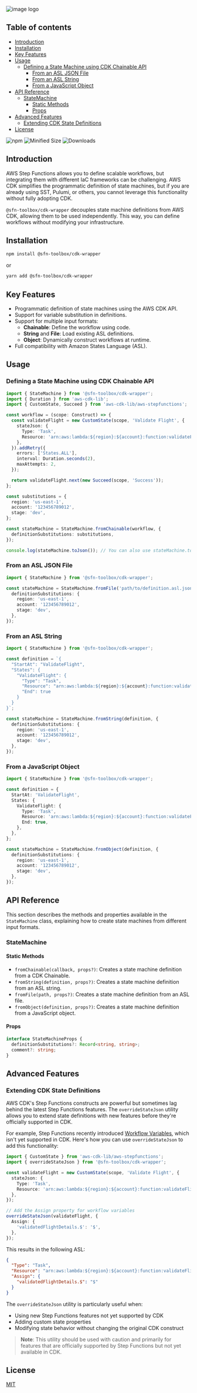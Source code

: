 ![image logo](./assets/logo.png)

## Table of contents

- [Introduction](#Introduction)
- [Installation](#Installation)
- [Key Features](#Key-Features)
- [Usage](#Usage)
  - [Defining a State Machine using CDK Chainable API](#Defining-a-State-Machine-using-CDK-Chainable-API)
    - [From an ASL JSON File](#From-an-ASL-JSON-File)
    - [From an ASL String](#From-an-ASL-String)
    - [From a JavaScript Object](#From-a-JavaScript-Object)
- [API Reference](#API-Reference)
  - [StateMachine](#StateMachine)
    - [Static Methods](#Static-Methods)
    - [Props](#Props)
- [Advanced Features](#Advanced-Features)
  - [Extending CDK State Definitions](#Extending-CDK-State-Definitions)
- [License](#License)

![npm](https://img.shields.io/npm/v/@sfn-toolbox/cdk-wrapper)
![Minified Size](https://img.shields.io/bundlephobia/min/@sfn-toolbox/cdk-wrapper)
![Downloads](https://img.shields.io/npm/dm/@sfn-toolbox/cdk-wrapper)

## Introduction

AWS Step Functions allows you to define scalable workflows, but integrating them with different IaC frameworks can be challenging. AWS CDK simplifies the programmatic definition of state machines, but if you are already using SST, Pulumi, or others, you cannot leverage this functionality without fully adopting CDK.

`@sfn-toolbox/cdk-wrapper` decouples state machine definitions from AWS CDK, allowing them to be used independently. This way, you can define workflows without modifying your infrastructure.

## Installation

```bash
npm install @sfn-toolbox/cdk-wrapper
```

or

```bash
yarn add @sfn-toolbox/cdk-wrapper
```

## Key Features

- Programmatic definition of state machines using the AWS CDK API.
- Support for variable substitution in definitions.
- Support for multiple input formats:
  - **Chainable**: Define the workflow using code.
  - **String** and **File**: Load existing ASL definitions.
  - **Object**: Dynamically construct workflows at runtime.
- Full compatibility with Amazon States Language (ASL).

## Usage

### Defining a State Machine using CDK Chainable API

```typescript
import { StateMachine } from '@sfn-toolbox/cdk-wrapper';
import { Duration } from 'aws-cdk-lib';
import { CustomState, Succeed } from 'aws-cdk-lib/aws-stepfunctions';

const workflow = (scope: Construct) => {
  const validateFlight = new CustomState(scope, 'Validate Flight', {
    stateJson: {
      Type: 'Task',
      Resource: 'arn:aws:lambda:${region}:${account}:function:validateFlight-${stage}',
    },
  }).addRetry({
    errors: ['States.ALL'],
    interval: Duration.seconds(2),
    maxAttempts: 2,
  });

  return validateFlight.next(new Succeed(scope, 'Success'));
};

const substitutions = {
  region: 'us-east-1',
  account: '123456789012',
  stage: 'dev',
};

const stateMachine = StateMachine.fromChainable(workflow, {
  definitionSubstitutions: substitutions,
});

console.log(stateMachine.toJson()); // You can also use stateMachine.toString()
```

### From an ASL JSON File

```typescript
import { StateMachine } from '@sfn-toolbox/cdk-wrapper';

const stateMachine = StateMachine.fromFile('path/to/definition.asl.json', {
  definitionSubstitutions: {
    region: 'us-east-1',
    account: '123456789012',
    stage: 'dev',
  },
});
```

### From an ASL String

```typescript
import { StateMachine } from '@sfn-toolbox/cdk-wrapper';

const definition = `{
  "StartAt": "ValidateFlight",
  "States": {
    "ValidateFlight": {
      "Type": "Task",
      "Resource": "arn:aws:lambda:${region}:${account}:function:validateFlight-${stage}",
      "End": true
    }
  }
}`;

const stateMachine = StateMachine.fromString(definition, {
  definitionSubstitutions: {
    region: 'us-east-1',
    account: '123456789012',
    stage: 'dev',
  },
});
```

### From a JavaScript Object

```typescript
import { StateMachine } from '@sfn-toolbox/cdk-wrapper';

const definition = {
  StartAt: 'ValidateFlight',
  States: {
    ValidateFlight: {
      Type: 'Task',
      Resource: 'arn:aws:lambda:${region}:${account}:function:validateFlight-${stage}',
      End: true,
    },
  },
};

const stateMachine = StateMachine.fromObject(definition, {
  definitionSubstitutions: {
    region: 'us-east-1',
    account: '123456789012',
    stage: 'dev',
  },
});
```

## API Reference

This section describes the methods and properties available in the `StateMachine` class, explaining how to create state machines from different input formats.

### StateMachine

#### Static Methods

- `fromChainable(callback, props?)`: Creates a state machine definition from a CDK Chainable.
- `fromString(definition, props?)`: Creates a state machine definition from an ASL string.
- `fromFile(path, props?)`: Creates a state machine definition from an ASL file.
- `fromObject(definition, props?)`: Creates a state machine definition from a JavaScript object.

#### Props

```typescript
interface StateMachineProps {
  definitionSubstitutions?: Record<string, string>;
  comment?: string;
}
```

## Advanced Features

### Extending CDK State Definitions

AWS CDK's Step Functions constructs are powerful but sometimes lag behind the latest Step Functions features. The `overrideStateJson` utility allows you to extend state definitions with new features before they're officially supported in CDK.

For example, Step Functions recently introduced [Workflow Variables](https://docs.aws.amazon.com/step-functions/latest/dg/workflow-variables.html), which isn't yet supported in CDK. Here's how you can use `overrideStateJson` to add this functionality:

```typescript
import { CustomState } from 'aws-cdk-lib/aws-stepfunctions';
import { overrideStateJson } from '@sfn-toolbox/cdk-wrapper';

const validateFlight = new CustomState(scope, 'Validate Flight', {
  stateJson: {
    Type: 'Task',
    Resource: 'arn:aws:lambda:${region}:${account}:function:validateFlight-${stage}',
  },
});

// Add the Assign property for workflow variables
overrideStateJson(validateFlight, {
  Assign: {
    'validatedFlightDetails.$': '$',
  },
});
```

This results in the following ASL:

```json
{
  "Type": "Task",
  "Resource": "arn:aws:lambda:${region}:${account}:function:validateFlight-${stage}",
  "Assign": {
    "validatedFlightDetails.$": "$"
  }
}
```

The `overrideStateJson` utility is particularly useful when:

- Using new Step Functions features not yet supported by CDK
- Adding custom state properties
- Modifying state behavior without changing the original CDK construct

> **Note**: This utility should be used with caution and primarily for features that are officially supported by Step Functions but not yet available in CDK.

## License

[MIT](../../LICENSE.md)
